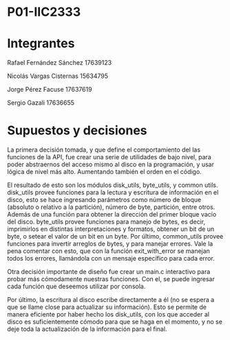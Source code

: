 # P01-IIC2333

# Integrantes
Rafael Fernández Sánchez 17639123

Nicolás Vargas Cisternas 15634795

Jorge Pérez Facuse 17637619

Sergio Gazali 17636655

# Supuestos y decisiones

La primera decisión tomada, y que define el comportamiento del las funciones de la API, fue crear una serie de utilidades de bajo nivel, para poder abstraernos del acceso mismo al disco en la programación, y usar lógica de nivel más alto. Aumentando también el orden en el código. 

El resultado de esto son los módulos disk_utils, byte_utils, y common utils. disk_utils provee funciones para la lectura y escritura de información en el disco, esto se hace ingresando parámetros como número de bloque (absoluto o relativo a la partición), número de byte, partición, entre otros. Además de una función para obtener la dirección del primer bloque vacío del disco. byte_utils provee funciones para manejo de bytes, es decir, imprimirlos en distintas interpretaciones y formatos, obtener un bit de un byte, o setear el valor de un bit en un byte. Por último, common_utils provee funciones para invertir arreglos de bytes, y para manejar errores. Vale la pena comentar con esto, que con la función exit_with_error se manejan todos los errores, llamándola con un mensaje específico para cada error.

Otra decisión importante de diseño fue crear un main.c interactivo para probar más cómodamente nuestras funciones. Con el, se puede ingresar cada función que deseemos utilizar por consola.

Por último, la escritura al disco escribe directamente a él (no se espera a que se llame close para actualizar su información). Esto se permite de manera eficiente por haber hecho los disk_utils, con los que acceder al disco es suficientemente cómodo para que se haga en el momento, y no se deje toda la actualización de la información para el final.